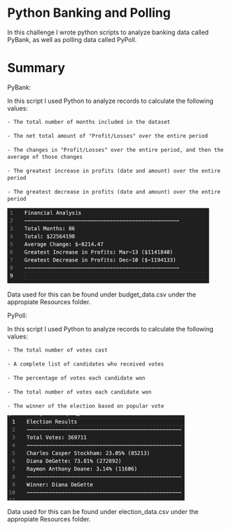 # Python Banking and Polling

In this challenge I wrote python scripts to analyze banking data called PyBank, as well as polling data called PyPoll.

# Summary

PyBank:

In this script I used Python to analyze records to calculate the following values:

    - The total number of months included in the dataset

    - The net total amount of "Profit/Losses" over the entire period

    - The changes in "Profit/Losses" over the entire period, and then the average of those changes

    - The greatest increase in profits (date and amount) over the entire period

    - The greatest decrease in profits (date and amount) over the entire period

![Alt text](<Screen Shot 2024-01-03 at 7.45.37 PM.png>)

Data used for this can be found under budget_data.csv under the appropiate Resources folder.

PyPoll:

In this script I used Python to analyze records to calculate the following values:

    - The total number of votes cast

    - A complete list of candidates who received votes

    - The percentage of votes each candidate won

    - The total number of votes each candidate won

    - The winner of the election based on popular vote

![Alt text](<Screen Shot 2024-01-03 at 7.48.40 PM.png>)

Data used for this can be found under election_data.csv under the appropiate Resources folder.
